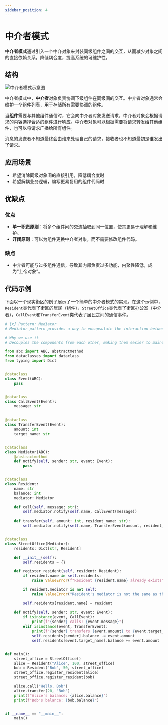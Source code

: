 ```yaml
---
sidebar_position: 4
---
```


# 中介者模式
**中介者模式**通过引入一个中介对象来封装同级组件之间的交互，从而减少对象之间的直接依赖关系，降低耦合度，提高系统的可维护性。

## 结构

![中介者模式示意图](https://refactoringguru.cn/images/patterns/diagrams/mediator/structure.png)

中介者模式中，**中介者**对象负责协调下级组件在同级间的交互。中介者对象通常会维护一个组件列表，用于存储所有需要协调的组件。

当**组件**需要与其他组件通信时，它会向中介者对象发送请求，中介者对象会根据请求的内容选择合适的组件进行响应。中介者对象可以根据需要将请求转发给其他组件，也可以将请求广播给所有组件。

消息的发送者不知道最终会由谁来处理自己的请求，接收者也不知道最初是谁发出了请求。

## 应用场景

- 希望消除同级对象间的直接引用，降低耦合度时
- 希望解耦业务逻辑，编写更易复用的组件代码时

## 优缺点
### 优点
- **单一职责原则**：将多个组件间的交流抽取到同一位置，使其更易于理解和维护。
- **开闭原则**：可以为组件更换中介者对象，而不需要修改组件代码。

### 缺点
- 中介者可能与过多组件通信，导致其内部负责过多功能，内聚性降低，成为“上帝对象”。

## 代码示例

下面以一个现实街区的例子展示了一个简单的中介者模式的实现。在这个示例中，`Resident`类代表了街区的居民（组件），`StreetOffice`类代表了街区办公室（中介者），`CallEvent`和`TransferEvent`类代表了居民之间的通信事件。

```python livecodes console=full
# [x] Pattern: Mediator
# Mediator pattern provides a way to encapsulate the interaction between objects

# Why we use it
# Decouples the components from each other, making them easier to maintain and reuse

from abc import ABC, abstractmethod
from dataclasses import dataclass
from typing import Dict


@dataclass
class Event(ABC):
    pass


@dataclass
class CallEvent(Event):
    message: str


@dataclass
class TransferEvent(Event):
    amount: int
    target_name: str


@dataclass
class Mediator(ABC):
    @abstractmethod
    def notify(self, sender: str, event: Event):
        pass


@dataclass
class Resident:
    name: str
    balance: int
    mediator: Mediator

    def call(self, message: str):
        self.mediator.notify(self.name, CallEvent(message))

    def transfer(self, amount: int, resident_name: str):
        self.mediator.notify(self.name, TransferEvent(amount, resident_name))


@dataclass
class StreetOffice(Mediator):
    residents: Dict[str, Resident]

    def __init__(self):
        self.residents = {}

    def register_resident(self, resident: Resident):
        if resident.name in self.residents:
            raise ValueError(f"Resident {resident.name} already exists")

        if resident.mediator is not self:
            raise ValueError("Resident's mediator is not the same as the street office")

        self.residents[resident.name] = resident

    def notify(self, sender: str, event: Event):
        if isinstance(event, CallEvent):
            print(f"{sender} calls: {event.message}")
        elif isinstance(event, TransferEvent):
            print(f"{sender} transfers {event.amount} to {event.target_name}")
            self.residents[sender].balance -= event.amount
            self.residents[event.target_name].balance += event.amount


def main():
    street_office = StreetOffice()
    alice = Resident("Alice", 100, street_office)
    bob = Resident("Bob", 50, street_office)
    street_office.register_resident(alice)
    street_office.register_resident(bob)

    alice.call("Hello, Bob")
    alice.transfer(20, "Bob")
    print(f"Alice's balance: {alice.balance}")
    print(f"Bob's balance: {bob.balance}")


if __name__ == "__main__":
    main()
```